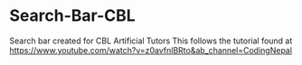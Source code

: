 # Search-Bar-CBL
Search bar created for CBL Artificial Tutors
This follows the tutorial found at https://www.youtube.com/watch?v=z0avfnlBRto&ab_channel=CodingNepal
